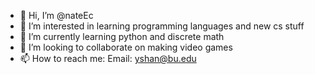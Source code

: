 - 👋 Hi, I’m @nateEc
- 👀 I’m interested in learning programming languages and new cs stuff
- 🌱 I’m currently learning python and discrete math
- 💞️ I’m looking to collaborate on making video games
- 📫 How to reach me: Email: yshan@bu.edu

<!---
nateEc/nateEc is a ✨ special ✨ repository because its `README.md` (this file) appears on your GitHub profile.
You can click the Preview link to take a look at your changes.
--->
